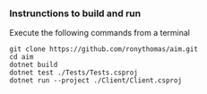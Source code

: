 ### Instrunctions to build and run
Execute the following commands from a terminal

```
git clone https://github.com/ronythomas/aim.git
cd aim
dotnet build
dotnet test ./Tests/Tests.csproj
dotnet run --project ./Client/Client.csproj
```